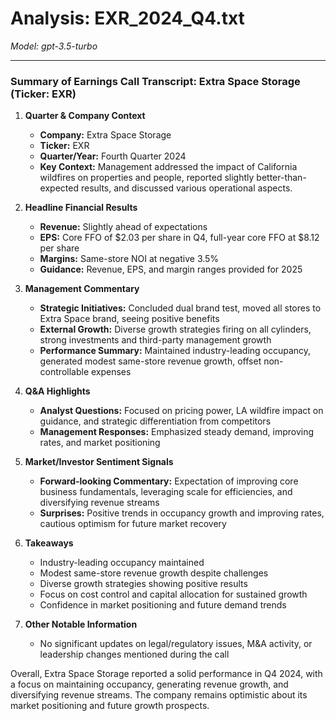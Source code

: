 # Analysis: EXR_2024_Q4.txt

*Model: gpt-3.5-turbo*

---

### Summary of Earnings Call Transcript: Extra Space Storage (Ticker: EXR)

1. **Quarter & Company Context**
   - **Company:** Extra Space Storage
   - **Ticker:** EXR
   - **Quarter/Year:** Fourth Quarter 2024
   - **Key Context:** Management addressed the impact of California wildfires on properties and people, reported slightly better-than-expected results, and discussed various operational aspects.

2. **Headline Financial Results**
   - **Revenue:** Slightly ahead of expectations
   - **EPS:** Core FFO of $2.03 per share in Q4, full-year core FFO at $8.12 per share
   - **Margins:** Same-store NOI at negative 3.5%
   - **Guidance:** Revenue, EPS, and margin ranges provided for 2025

3. **Management Commentary**
   - **Strategic Initiatives:** Concluded dual brand test, moved all stores to Extra Space brand, seeing positive benefits
   - **External Growth:** Diverse growth strategies firing on all cylinders, strong investments and third-party management growth
   - **Performance Summary:** Maintained industry-leading occupancy, generated modest same-store revenue growth, offset non-controllable expenses

4. **Q&A Highlights**
   - **Analyst Questions:** Focused on pricing power, LA wildfire impact on guidance, and strategic differentiation from competitors
   - **Management Responses:** Emphasized steady demand, improving rates, and market positioning

5. **Market/Investor Sentiment Signals**
   - **Forward-looking Commentary:** Expectation of improving core business fundamentals, leveraging scale for efficiencies, and diversifying revenue streams
   - **Surprises:** Positive trends in occupancy growth and improving rates, cautious optimism for future market recovery

6. **Takeaways**
   - Industry-leading occupancy maintained
   - Modest same-store revenue growth despite challenges
   - Diverse growth strategies showing positive results
   - Focus on cost control and capital allocation for sustained growth
   - Confidence in market positioning and future demand trends

7. **Other Notable Information**
   - No significant updates on legal/regulatory issues, M&A activity, or leadership changes mentioned during the call

Overall, Extra Space Storage reported a solid performance in Q4 2024, with a focus on maintaining occupancy, generating revenue growth, and diversifying revenue streams. The company remains optimistic about its market positioning and future growth prospects.